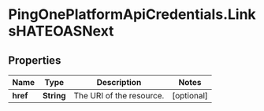 # PingOnePlatformApiCredentials.LinksHATEOASNext

## Properties

Name | Type | Description | Notes
------------ | ------------- | ------------- | -------------
**href** | **String** | The URI of the resource. | [optional] 


